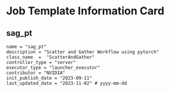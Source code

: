 # Job Template Information Card

## sag_pt
    name = "sag_pt"
    description = "Scatter and Gather Workflow using pytorch" 
    class_name  =  "ScatterAndGather"
    controller_type = "server"
    executor_type = "launcher_executor"
    contributor = "NVIDIA"
    init_publish_date = "2023-09-11"
    last_updated_date = "2023-11-02" # yyyy-mm-dd

